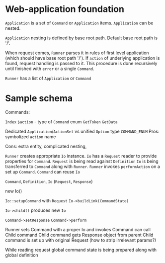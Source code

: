 Web-application foundation
==========================

`Application` is a set of `Command` or `Application` items.
`Application` can be nested.

`Application` nesting is defined by base root path.
Default base root path is '/'.

When request comes, `Runner` parses it in rules of first level application (which should have base root path '/').
If `action` of underlying application is found, request handling is passed to it.
This procedure is done recursively until finished with `error` or a single `Command`.

`Runner` has a list of `Application` or `Command` 


Sample schema
=============

Commands:

`Index`
    `$action` - type of `Command` enum
        `GetToken`
        `GetData`
        
Dedicated `Application`/`ActionSet` vs unified `Option` type `COMMAND_ENUM`
Pros:
    symbolized `action` name
    
Cons:
    extra entity,
    complicated nesting,
    
    
`Runner` creates appropriate `Io` instance.
`Io` has a `Request` reader to provide properties for `Command`.
`Request` is being read against `Definition`
`Io` is being transferred to `Command` along with `Runner`.
`Runner` invokes `performAction` on a set up `Command`.
`Command` can reuse `Io` 



`Command`, `Definition`, `Io` (`Request`, `Response`)


new Io()

`Io::setupCommand` with `Request`
`Io->buildLink(CommandState)`

`Io->child()` produces new `Io`


`Command->setResponse`
`Command->perform`



Runner sets Command with a proper Io and invokes
Command can call Child command
Child command gets Response object from parent
Child command is set up with original Request (how to strip irrelevant params?)


While reading request global command state is being prepared along with global definition

